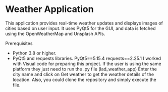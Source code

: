 # Weather Application

This application provides real-time weather updates and displays images of cities based on user input. It uses PyQt5 for the GUI, and data is fetched using the OpenWeatherMap and Unsplash APIs.

 Prerequisites
- Python 3.8 or higher.
- PyQt5 and requests libraries.
PyQt5==5.15.4
requests==2.25.1
I worked with Visual code for preparing this project. If the user is using the same platform they just need to run the .py file (lad_weather_app)
 Enter the city name and click on Get weather to get the weather details of the location.
 Also, you could clone the repository and simply execute the file.